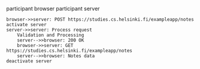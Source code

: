 participant browser
participant server

    browser->>server: POST https://studies.cs.helsinki.fi/exampleapp/notes
    activate server
    server->>server: Process request
        Validation and Processing
        server-->>browser: 200 OK
        browser->>server: GET https://studies.cs.helsinki.fi/exampleapp/notes
        server-->>browser: Notes data
    deactivate server
